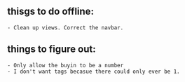 ## thisgs to do offline:
    - Clean up views. Correct the navbar.


## things to figure out:
    - Only allow the buyin to be a number
    - I don't want tags becasue there could only ever be 1.